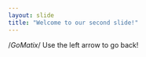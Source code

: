 ```yaml
---
layout: slide
title: "Welcome to our second slide!"
---
```

/*GoMatix*/
Use the left arrow to go back!
